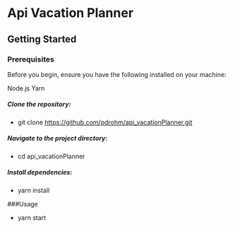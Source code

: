 # Api Vacation Planner

## Getting Started

### Prerequisites

Before you begin, ensure you have the following installed on your machine:

Node.js
Yarn

##### Clone the repository:

- git clone https://github.com/pdrohm/api_vacationPlanner.git

##### Navigate to the project directory:

- cd api_vacationPlanner

##### Install dependencies:

- yarn install

###Usage

- yarn start
